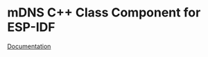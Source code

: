 # mDNS C++ Class Component for ESP-IDF

[Documentation](https://plasmapper.github.io/esp-cpp/components/mdns/docs)
